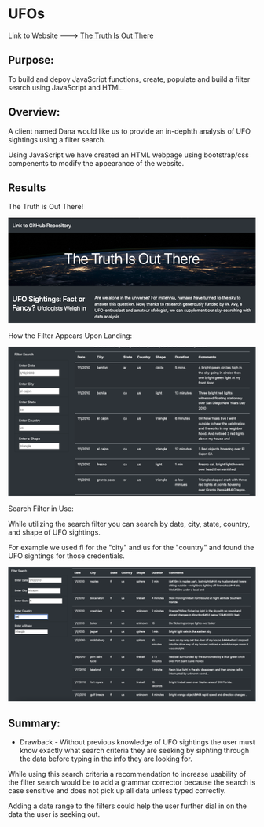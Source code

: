 # UFOs

Link to Website ---> [The Truth Is Out There](https://aborden23.github.io/UFOs/)

## Purpose:

To build and depoy JavaScript functions, create, populate and build a filter search using JavaScript and HTML.

## Overview:

A client named Dana would like us to provide an in-dephth analysis of UFO sightings using a filter search. 

Using JavaScript we have created an HTML webpage using bootstrap/css compenents to modify the appearance of the website.

## Results

The Truth is Out There!

![This is an image](https://github.com/ABorden23/UFOs/blob/main/static/images/html%20page%20preview.jpeg)

How the Filter Appears Upon Landing:

![This is an image](https://github.com/ABorden23/UFOs/blob/main/static/images/filter%20website%20preview.jpeg)

Search Filter in Use:

While utilizing the search filter you can search by date, city, state, country, and shape of UFO sightings. 

For example we used fl for the "city" and us for the "country" and found the UFO sightings for those credentials.

![This is an image](https://github.com/ABorden23/UFOs/blob/main/static/images/html%20page%20search%20filter.jpeg)

## Summary:

* Drawback - Without previous knowledge of UFO sightings the user must know exactly what search criteria they are seeking by siphting through the data before typing in the info they are looking for. 

While using this search criteria a recommendation to increase usability of the filter search would be to add a grammar corrector because the search is case sensitive and does not pick up all data unless typed correctly.

Adding a date range to the filters could help the user further dial in on the data the user is seeking out.
